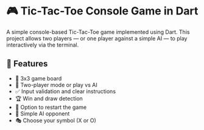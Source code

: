 # 🎮 Tic-Tac-Toe Console Game in Dart

A simple console-based Tic-Tac-Toe game implemented using Dart.
This project allows two players — or one player against a simple AI — to play interactively via the terminal.



## 📌 Features

- 🧩 3x3 game board
- 👥 Two-player mode or play vs AI
- ✅ Input validation and clear instructions
- 🏆 Win and draw detection
- 🔁 Option to restart the game
- 🧠 Simple AI opponent
- 🎭 Choose your symbol (X or O)


